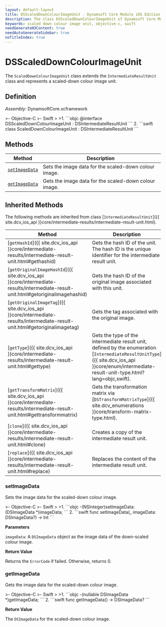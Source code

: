 ```yaml
---
layout: default-layout
title: DSScaledDownColourImageUnit - Dynamsoft Core Module iOS Edition API Reference
description: The class DSScaledDownColourImageUnit of Dynamsoft Core Module represents a unit that contains a down-scaled colour image.
keywords: scaled down colour image unit, objective-c, swift
needGenerateH3Content: true
needAutoGenerateSidebar: true
noTitleIndex: true
---
```


# DSScaledDownColourImageUnit

The `ScaledDownColourImageUnit` class extends the `IntermediateResultUnit` class and represents a scaled-down colour image unit.

## Definition

*Assembly:* DynamsoftCore.xcframework

<div class="sample-code-prefix"></div>
>- Objective-C
>- Swift
>
>1. 
```objc
@interface DSScaledDownColourImageUnit : DSIntermediateResultUnit
```
2. 
```swift
class ScaledDownColourImageUnit : DSIntermediateResultUnit
```

## Methods

| Method | Description |
|------- |-------------|
| [`setImageData`](#setimagedata) | Sets the image data for the scaled-down colour image. |
| [`getImageData`](#getimagedata) | Gets the image data for the scaled-down colour image. |

## Inherited Methods

The following methods are inherited from class [`IntermediateResultUnit`]({{ site.dcv_ios_api }}core/intermediate-results/intermediate-result-unit.html).

| Method | Description |
|------- |-------------|
| [`getHashId`]({{ site.dcv_ios_api }}core/intermediate-results/intermediate-result-unit.html#gethashid) | Gets the hash ID of the unit. The hash ID is the unique identifier for the intermediate result unit. |
| [`getOriginalImageHashId`]({{ site.dcv_ios_api }}core/intermediate-results/intermediate-result-unit.html#getoriginalimagehashid) | Gets the hash ID of the original image associated with this unit. |
| [`getOriginalImageTag`]({{ site.dcv_ios_api }}core/intermediate-results/intermediate-result-unit.html#getoriginalimagetag) | Gets the tag associated with the original image. |
| [`getType`]({{ site.dcv_ios_api }}core/intermediate-results/intermediate-result-unit.html#gettype) | Gets the type of the intermediate result unit, defined by the enumeration [`IntermediateResultUnitType`]({{ site.dcv_ios_api }}core/enum/intermediate-result-unit-type.html?lang=objc,swift). |
| [`getTransformMatrix`]({{ site.dcv_ios_api }}core/intermediate-results/intermediate-result-unit.html#gettransformmatrix) | Gets the transformation matrix via [`DSTransformMatrixType`]({{ site.dcv_enumerations }}core/transform-matrix-type.html). |
| [`clone`]({{ site.dcv_ios_api }}core/intermediate-results/intermediate-result-unit.html#clone) | Creates a copy of the intermediate result unit. |
| [`replace`]({{ site.dcv_ios_api }}core/intermediate-results/intermediate-result-unit.html#replace) | Replaces the content of the intermediate result unit. |

### setImageData

Sets the image data for the scaled-down colour image.

<div class="sample-code-prefix"></div>
>- Objective-C
>- Swift
>
>1. 
```objc
-(NSInteger)setImageData:(DSImageData *)imageData;
```
2. 
```swift
func setImageData(_ imageData: DSImageData?) -> Int
```

**Parameters**

`imageData`: A `DSImageData` object as the image data of the down-scaled colour image.

**Return Value**

Returns the `ErrorCode` if failed. Otherwise, returns 0.

### getImageData

Gets the image data for the scaled-down colour image.

<div class="sample-code-prefix"></div>
>- Objective-C
>- Swift
>
>1. 
```objc
-(nullable DSImageData *)getImageData;
```
2. 
```swift
func getImageData() -> DSImageData?
```

**Return Value**

The `DSImageData` for the scaled-down colour image.
